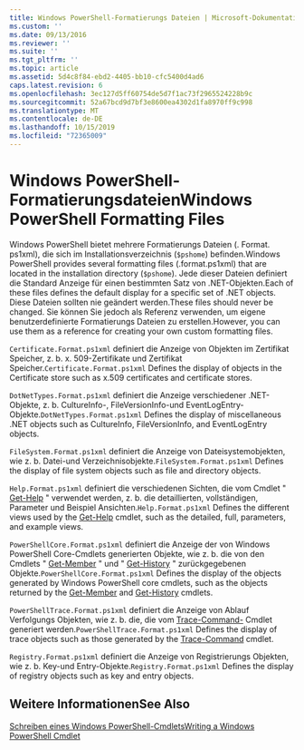 ```yaml
---
title: Windows PowerShell-Formatierungs Dateien | Microsoft-Dokumentation
ms.custom: ''
ms.date: 09/13/2016
ms.reviewer: ''
ms.suite: ''
ms.tgt_pltfrm: ''
ms.topic: article
ms.assetid: 5d4c8f84-ebd2-4405-bb10-cfc5400d4ad6
caps.latest.revision: 6
ms.openlocfilehash: 3ec127d5ff60754de5d7f1ac73f2965524228b9c
ms.sourcegitcommit: 52a67bcd9d7bf3e8600ea4302d1fa8970ff9c998
ms.translationtype: MT
ms.contentlocale: de-DE
ms.lasthandoff: 10/15/2019
ms.locfileid: "72365009"
---
```

# <a name="windows-powershell-formatting-files"></a><span data-ttu-id="99867-102">Windows PowerShell-Formatierungsdateien</span><span class="sxs-lookup"><span data-stu-id="99867-102">Windows PowerShell Formatting Files</span></span>

<span data-ttu-id="99867-103">Windows PowerShell bietet mehrere Formatierungs Dateien (. Format. ps1xml), die sich im Installationsverzeichnis (`$pshome`) befinden.</span><span class="sxs-lookup"><span data-stu-id="99867-103">Windows PowerShell provides several formatting files (.format.ps1xml) that are located in the installation directory (`$pshome`).</span></span> <span data-ttu-id="99867-104">Jede dieser Dateien definiert die Standard Anzeige für einen bestimmten Satz von .NET-Objekten.</span><span class="sxs-lookup"><span data-stu-id="99867-104">Each of these files defines the default display for a specific set of .NET objects.</span></span> <span data-ttu-id="99867-105">Diese Dateien sollten nie geändert werden.</span><span class="sxs-lookup"><span data-stu-id="99867-105">These files should never be changed.</span></span> <span data-ttu-id="99867-106">Sie können Sie jedoch als Referenz verwenden, um eigene benutzerdefinierte Formatierungs Dateien zu erstellen.</span><span class="sxs-lookup"><span data-stu-id="99867-106">However, you can use them as a reference for creating your own custom formatting files.</span></span>

<span data-ttu-id="99867-107">`Certificate.Format.ps1xml` definiert die Anzeige von Objekten im Zertifikat Speicher, z. b. x. 509-Zertifikate und Zertifikat Speicher.</span><span class="sxs-lookup"><span data-stu-id="99867-107">`Certificate.Format.ps1xml` Defines the display of objects in the Certificate store such as x.509 certificates and certificate stores.</span></span>

<span data-ttu-id="99867-108">`DotNetTypes.Format.ps1xml` definiert die Anzeige verschiedener .NET-Objekte, z. b. CultureInfo-, FileVersionInfo-und EventLogEntry-Objekte.</span><span class="sxs-lookup"><span data-stu-id="99867-108">`DotNetTypes.Format.ps1xml` Defines the display of miscellaneous .NET objects such as CultureInfo, FileVersionInfo, and EventLogEntry objects.</span></span>

<span data-ttu-id="99867-109">`FileSystem.Format.ps1xml` definiert die Anzeige von Dateisystemobjekten, wie z. b. Datei-und Verzeichnisobjekte.</span><span class="sxs-lookup"><span data-stu-id="99867-109">`FileSystem.Format.ps1xml` Defines the display of file system objects such as file and directory objects.</span></span>

<span data-ttu-id="99867-110">`Help.Format.ps1xml` definiert die verschiedenen Sichten, die vom Cmdlet " [Get-Help](/powershell/module/Microsoft.PowerShell.Core/Get-Help) " verwendet werden, z. b. die detaillierten, vollständigen, Parameter und Beispiel Ansichten.</span><span class="sxs-lookup"><span data-stu-id="99867-110">`Help.Format.ps1xml` Defines the different views used by the [Get-Help](/powershell/module/Microsoft.PowerShell.Core/Get-Help) cmdlet, such as the detailed, full, parameters, and example views.</span></span>

<span data-ttu-id="99867-111">`PowerShellCore.Format.ps1xml` definiert die Anzeige der von Windows PowerShell Core-Cmdlets generierten Objekte, wie z. b. die von den Cmdlets " [Get-Member](/powershell/module/Microsoft.PowerShell.Utility/Get-Member) " und " [Get-History](/powershell/module/Microsoft.PowerShell.Core/Get-History) " zurückgegebenen Objekte.</span><span class="sxs-lookup"><span data-stu-id="99867-111">`PowerShellCore.Format.ps1xml` Defines the display of the objects generated by Windows PowerShell core cmdlets, such as the objects returned by the [Get-Member](/powershell/module/Microsoft.PowerShell.Utility/Get-Member) and [Get-History](/powershell/module/Microsoft.PowerShell.Core/Get-History) cmdlets.</span></span>

<span data-ttu-id="99867-112">`PowerShellTrace.Format.ps1xml` definiert die Anzeige von Ablauf Verfolgungs Objekten, wie z. b. die, die vom [Trace-Command-](/powershell/module/Microsoft.PowerShell.Utility/Trace-Command) Cmdlet generiert werden.</span><span class="sxs-lookup"><span data-stu-id="99867-112">`PowerShellTrace.Format.ps1xml` Defines the display of trace objects such as those generated by the [Trace-Command](/powershell/module/Microsoft.PowerShell.Utility/Trace-Command) cmdlet.</span></span>

<span data-ttu-id="99867-113">`Registry.Format.ps1xml` definiert die Anzeige von Registrierungs Objekten, wie z. b. Key-und Entry-Objekte.</span><span class="sxs-lookup"><span data-stu-id="99867-113">`Registry.Format.ps1xml` Defines the display of registry objects such as key and entry objects.</span></span>

## <a name="see-also"></a><span data-ttu-id="99867-114">Weitere Informationen</span><span class="sxs-lookup"><span data-stu-id="99867-114">See Also</span></span>

[<span data-ttu-id="99867-115">Schreiben eines Windows PowerShell-Cmdlets</span><span class="sxs-lookup"><span data-stu-id="99867-115">Writing a Windows PowerShell Cmdlet</span></span>](../cmdlet/writing-a-windows-powershell-cmdlet.md)
